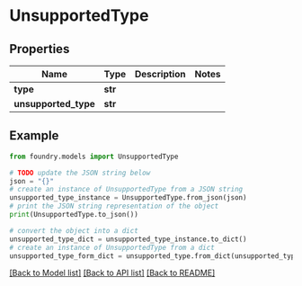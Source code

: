 # UnsupportedType

## Properties

Name | Type | Description | Notes
------------ | ------------- | ------------- | -------------
**type** | **str** |  |
**unsupported_type** | **str** |  |

## Example

```python
from foundry.models import UnsupportedType

# TODO update the JSON string below
json = "{}"
# create an instance of UnsupportedType from a JSON string
unsupported_type_instance = UnsupportedType.from_json(json)
# print the JSON string representation of the object
print(UnsupportedType.to_json())

# convert the object into a dict
unsupported_type_dict = unsupported_type_instance.to_dict()
# create an instance of UnsupportedType from a dict
unsupported_type_form_dict = unsupported_type.from_dict(unsupported_type_dict)
```

[\[Back to Model list\]](../README.md#documentation-for-models) [\[Back to API list\]](../README.md#documentation-for-api-endpoints) [\[Back to README\]](../README.md)
